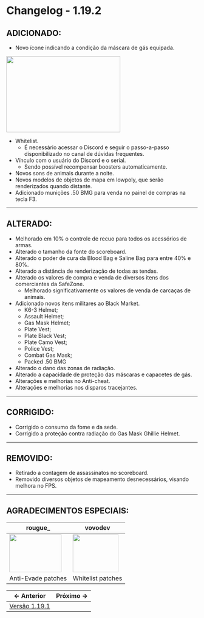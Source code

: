 # Changelog - 1.19.2

## **ADICIONADO**:

- Novo ícone indicando a condição da máscara de gás equipada.

<img src="https://cdn.discordapp.com/attachments/658919142543589378/1179312598278217738/mta-screen_2023-11-29_03-42-32.png?ex=65795371&is=6566de71&hm=c3a8e48ffe31ca4a522d74a027e8fcbac5256777f0a839e0d7579987bfeab965&" width=300 height=200 />

- Whitelist.
	- É necessário acessar o Discord e seguir o passo-a-passo disponibilizado no canal de dúvidas frequentes.
- Vínculo com o usuário do Discord e o serial.
	- Sendo possível recompensar boosters automaticamente.
- Novos sons de animais durante a noite.
- Novos modelos de objetos de mapa em lowpoly, que serão renderizados quando distante.
- Adicionado munições .50 BMG para venda no painel de compras na tecla F3.

---
## **ALTERADO**:

- Melhorado em 10% o controle de recuo para todos os acessórios de armas.
- Alterado o tamanho da fonte do scoreboard.
- Alterado o poder de cura da Blood Bag e Saline Bag para entre 40% e 80%.
- Alterado a distância de renderização de todas as tendas.
- Alterado os valores de compra e venda de diversos itens dos comerciantes da SafeZone.
 	- Melhorado significativamente os valores de venda de carcaças de animais.
- Adicionado novos itens militares ao Black Market.
	- K6-3 Helmet;
	- Assault Helmet;
	- Gas Mask Helmet;
	- Plate Vest;
	- Plate Black Vest;
	- Plate Camo Vest;
	- Police Vest;
	- Combat Gas Mask;
	- Packed .50 BMG
- Alterado o dano das zonas de radiação.
- Alterado a capacidade de proteção das máscaras e capacetes de gás.
- Alterações e melhorias no Anti-cheat.
- Alterações e melhorias nos disparos tracejantes.

---
## **CORRIGIDO**:

- Corrigido o consumo da fome e da sede.
- Corrigido a proteção contra radiação do Gas Mask Ghillie Helmet.


---
## **REMOVIDO**:

- Retirado a contagem de assassinatos no scoreboard.
- Removido diversos objetos de mapeamento desnecessários, visando melhora no FPS.

---
## **AGRADECIMENTOS ESPECIAIS**:
| rougue_ | vovodev |
|------------|---------------|
| <img src="https://images-ext-2.discordapp.net/external/Z8pS8WOA9X_Z4wGIIi96ZBgF5_fnI-ONDN1D7x1dJFE/%3Fsize%3D2048/https/cdn.discordapp.com/avatars/242304145913020417/2b6e1b669e8ffa9061266ba64050e44f.png?format=webp&quality=lossless" width=137 height=100 /> | <img src="https://cdn.discordapp.com/attachments/928291018288300173/1179319752380923969/27c5ec1020bba2b0391946e18fc0c9d7.png?ex=65795a1b&is=6566e51b&hm=f4305f345675ee47322098cb859c1534107923349b018943e8626d00a87a4e8a&" width=120 height=100 /> | 
| Anti-Evade patches | Whitelist patches |


← Anterior             |  Próximo →
:-------------------------:|:-------------------------:
[Versão 1.19.1](https://www.stoneagemta.com/releases/dayz/1.19.1) |

